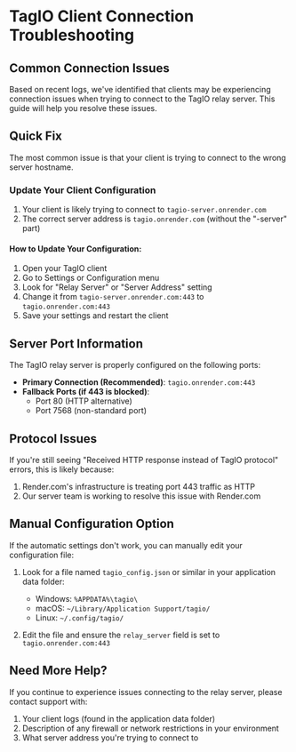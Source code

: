 # TagIO Client Connection Troubleshooting

## Common Connection Issues

Based on recent logs, we've identified that clients may be experiencing connection issues when trying to connect to the TagIO relay server. This guide will help you resolve these issues.

## Quick Fix

The most common issue is that your client is trying to connect to the wrong server hostname. 

### Update Your Client Configuration

1. Your client is likely trying to connect to `tagio-server.onrender.com` 
2. The correct server address is `tagio.onrender.com` (without the "-server" part)

#### How to Update Your Configuration:

1. Open your TagIO client
2. Go to Settings or Configuration menu
3. Look for "Relay Server" or "Server Address" setting
4. Change it from `tagio-server.onrender.com:443` to `tagio.onrender.com:443`
5. Save your settings and restart the client

## Server Port Information

The TagIO relay server is properly configured on the following ports:

- **Primary Connection (Recommended)**: `tagio.onrender.com:443`
- **Fallback Ports (if 443 is blocked)**:
  - Port 80 (HTTP alternative)
  - Port 7568 (non-standard port)

## Protocol Issues

If you're still seeing "Received HTTP response instead of TagIO protocol" errors, this is likely because:

1. Render.com's infrastructure is treating port 443 traffic as HTTP
2. Our server team is working to resolve this issue with Render.com

## Manual Configuration Option

If the automatic settings don't work, you can manually edit your configuration file:

1. Look for a file named `tagio_config.json` or similar in your application data folder:
   - Windows: `%APPDATA%\tagio\`
   - macOS: `~/Library/Application Support/tagio/`
   - Linux: `~/.config/tagio/`

2. Edit the file and ensure the `relay_server` field is set to `tagio.onrender.com:443`

## Need More Help?

If you continue to experience issues connecting to the relay server, please contact support with:

1. Your client logs (found in the application data folder)
2. Description of any firewall or network restrictions in your environment 
3. What server address you're trying to connect to 